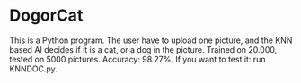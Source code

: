 # DogorCat

This is a Python program. The user have to upload one picture, and the KNN based AI decides if it is a cat, or a dog in the picture.
Trained on 20.000, tested on 5000 pictures. Accuracy: 98.27%.
If you want to test it: run KNNDOC.py.
